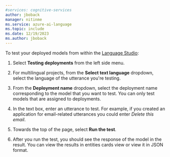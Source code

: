 ```yaml
---
#services: cognitive-services
author: jboback
manager: nitinme
ms.service: azure-ai-language
ms.topic: include
ms.date: 12/19/2023
ms.author: jboback
---
```


To test your deployed models from within the [Language Studio](https://aka.ms/LanguageStudio):
1. Select **Testing deployments** from the left side menu.

1. For multilingual projects, from the **Select text language** dropdown, select the language of the utterance you're testing.

1. From the **Deployment name** dropdown, select the deployment name corresponding to the model that you want to test. You can only test models that are assigned to deployments.

1. In the text box, enter an utterance to test. For example, if you created an application for email-related utterances you could enter *Delete this email*. 

1. Towards the top of the page, select **Run the test**.

1. After you run the test, you should see the response of the model in the result. You can view the results in entities cards view or view it in JSON format.

    <!--:::image type="content" source="../../media/test-model.png" alt-text="A screenshot showing testing the model." lightbox="../../media/test-model.png":::-->

